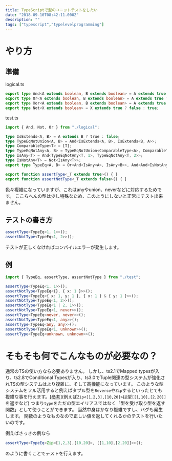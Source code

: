 ```yaml
---
title: TypeScriptで型のユニットテストをしたい
date: "2018-09-10T08:42:11.000Z"
description: ""
tags: ["typescript","typelevelprogramming"]
---
```

# やり方

## 準備

logical.ts
```ts
export type And<A extends boolean, B extends boolean> = A extends true ? (B extends true ? true : false) : false;
export type Or<A extends boolean, B extends boolean> = A extends true ? true : (B extends true ? true : false);
export type Xor<A extends boolean, B extends boolean> = A extends true ? (B extends true ? false : true) : (B extends true ? true : false);
export type Not<X extends boolean> = X extends true ? false : true;
```

test.ts
```ts
import { And, Not, Or } from "./logical";

type IsExtends<A, B> = A extends B ? true : false;
type TypeEqNotUnion<A, B> = And<IsExtends<A, B>, IsExtends<B, A>>;
type ComparableType<T> = [T];
type TypeEqNotAny<A, B> = TypeEqNotUnion<ComparableType<A>, ComparableType<B>>;
type IsAny<T> = And<TypeEqNotAny<T, 1>, TypeEqNotAny<T, 2>>;
type IsNotAny<T> = Not<IsAny<T>>;
export type TypeEq<A, B> = Or<And<IsAny<A>, IsAny<B>>, And<And<IsNotAny<A>, IsNotAny<B>>, TypeEqNotAny<A, B>>>;

export function assertType<_T extends true>() { }
export function assertNotType<_T extends false>() { }
```
色々複雑になっていますが、これはanyやunion、neverなどに対応するためです。
ここらへんの型は少し特殊なため、このようにしないと正常にテスト出来ません。

## テストの書き方

```ts
assertType<TypeEq<1, 1>>();
assertNotType<TypeEq<1, 2>>();
```

テストが正しくなければコンパイルエラーが発生します。

## 例

```ts
import { TypeEq, assertType, assertNotType } from "./test";

assertType<TypeEq<1, 1>>();
assertNotType<TypeEq<{}, { x: 1 }>>();
assertType<TypeEq<{ x: 1, y: 1 }, { x: 1 } & { y: 1 }>>();
assertNotType<TypeEq<1, 2>>();
assertNotType<TypeEq<1 | 2, 1>>();
assertNotType<TypeEq<1, never>>();
assertType<TypeEq<never, never>>();
assertNotType<TypeEq<1, any>>();
assertType<TypeEq<any, any>>();
assertNotType<TypeEq<1, unknown>>();
assertType<TypeEq<unknown, unknown>>();
```


# そもそも何でこんなものが必要なの？
通常のTSの使い方なら必要ありません。
しかし、ts2.1でMapped typesが入り、ts2.8でConditional Typesが入り、ts3.0でTuple関連の型システムが強化されTSの型システムはより複雑に、そして高機能になっています。
このような型システムをフル活用すると例えばタプル型を`Reverse`や`Zip`するといったとても複雑な事を行えます。[\[参考\]](https://github.com/Microsoft/TypeScript/pull/24897)(例えば`Zip<[1,2,3],[10,20]>`は型`[[1,10],[2,20]]`を返すなど)
つまり`type`をただの型エイリアスではなく「型を受け取り型を返す関数」として使うことができます。
当然中身はかなり複雑ですし、バグも発生します。
関数のようなものなので正しい値を返してくれるかのテストを行いたいのです。

例えばさっきの例なら

```ts
assertType<TypeEq<Zip<[1,2,3],[10,20]>, [[1,10],[2,20]]>>();

```

のように書くことでテストを行えます。
